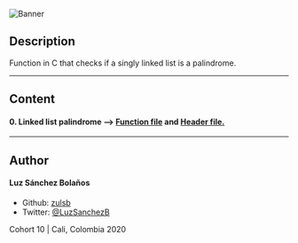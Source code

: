 ![Banner](https://user-images.githubusercontent.com/7723544/90972198-94e20580-e4dc-11ea-8337-8a42d0a96cef.gif)

## Description

Function in C that checks if a singly linked list is a palindrome.

---

## Content
#### 0. Linked list palindrome --> [Function file](./0-is_palindrome.c) and [Header file.](./lists.h)

---

## Author
#### Luz Sánchez Bolaños
- Github: [zulsb](https://github.com/zulsb)
- Twitter: [@LuzSanchezB](https://twitter.com/LuzSanchezB)

Cohort 10 |
Cali, Colombia 2020